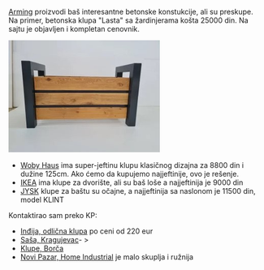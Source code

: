 [Arming](https://arming.rs/betonska-galanterija/) proizvodi baš interesantne betonske konstukcije, ali su preskupe. Na primer, betonska klupa "Lasta" sa žardinjerama košta 25000 din. Na sajtu je objavljen i kompletan cenovnik.

![Žardinjera moderna metal-drvo](2023-09-29-drvo-metal-zardinjera.jpg) 


- [Woby Haus](https://www.wobyhaus.co.rs/satorilezaljkekrevet-stolice/26311-klupa-bastenska) ima super-jeftinu klupu klasičnog dizajna za 8800 din i dužine 125cm. Ako ćemo da kupujemo najjeftinije, ovo je rešenje.
-  [IKEA](https://www.ikea.com/rs/sr/cat/bastenske-klupe-47386/) ima klupe za dvorište, ali su baš loše a najjeftinija je 9000 din
- [JYSK](https://jysk.rs/basta/bastenske-klupe) klupe za baštu su očajne, a najjeftinija sa naslonom je 11500 din, model KLINT

Kontaktirao sam preko KP:

- [Inđija, odlična klupa](https://novi.kupujemprodajem.com/dvoriste-i-basta/bastenski-namestaj/klupe/oglas/92578311) po ceni od 220 eur
- [Saša, Kragujevac](https://novi.kupujemprodajem.com/dvoriste-i-basta/bastenski-namestaj/klupa-bastenska-klupa-metal-drvo/oglas/147439223)- >
- [Klupe, Borča](https://novi.kupujemprodajem.com/dvoriste-i-basta/bastenski-namestaj/klupe/oglas/150956654)
- [Novi Pazar, Home Industrial](https://novi.kupujemprodajem.com/dvoriste-i-basta/bastenski-namestaj/klupa/oglas/157552182) je malo skuplja i ružnija
<!--stackedit_data:
eyJoaXN0b3J5IjpbMTM2MzQwNTU2MSw0NDY3NDYwMjAsMzk1OD
MzNDc5LC0yMDg1MDMwNjExLDY3NzgxMTM4NiwxMTQ2Nzk3NTAz
LDE2OTE4NzkwNTMsLTg5NTQxNjQ2MV19
-->
